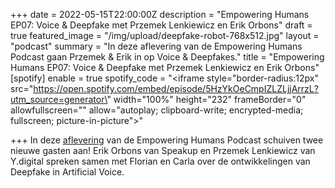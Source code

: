 +++
date = 2022-05-15T22:00:00Z
description = "Empowering Humans EP07: Voice & Deepfake met Przemek Lenkiewicz en Erik Orbons"
draft = true
featured_image = "/img/upload/deepfake-robot-768x512.jpg"
layout = "podcast"
summary = "In deze aflevering van de Empowering Humans Podcast gaan Przemek & Erik in op Voice & Deepfakes."
title = "Empowering Humans EP07: Voice & Deepfake met Przemek Lenkiewicz en Erik Orbons"
[spotify]
enable = true
spotify_code = "<iframe style=\"border-radius:12px\" src=\"https://open.spotify.com/embed/episode/5HzYkOeCmpIZLZLjjArrzL?utm_source=generator\" width=\"100%\" height=\"232\" frameBorder=\"0\" allowfullscreen=\"\" allow=\"autoplay; clipboard-write; encrypted-media; fullscreen; picture-in-picture\"></iframe>"

+++
In deze [aflevering](https://beyondvoice.fm/podcast/beyond-voice-ep07-voice-deepfake-met-przemek-lenkiewicz-en-erik-orbons/) van de Empowering Humans Podcast schuiven twee nieuwe gasten aan! Erik Orbons van Speakup en Przemek Lenkiewicz van Y.digital spreken samen met Florian en Carla over de ontwikkelingen van Deepfake in Artificial Voice.
